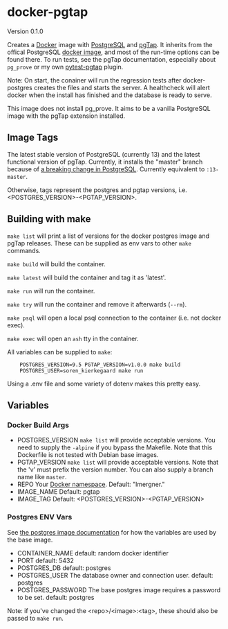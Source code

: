 # docker-pgtap

Version 0.1.0

Creates a [Docker][] image with [PostgreSQL][] and [pgTap][]. It inherits from the
offical PostgreSQL [docker image][], and most of the run-time options can be found
there. To run tests, see the pgTap documentation, especially about `pg_prove` or
my own [pytest-pgtap](https://github.com/lmergner/pytest-pgtap) plugin.

Note: On start, the conainer will run the regression tests after docker-postgres
creates the files and starts the server. A healthcheck will alert docker when the
install has finished and the database is ready to serve.

This image does not install pg_prove. It aims to be a vanilla PostgreSQL image
with the pgTap extension installed.

## Image Tags

The latest stable version of PostgreSQL (currently 13) and the latest functional
version of pgTap. Currently, it installs the "master" branch because
of [a breaking change in PostgreSQL](https://github.com/theory/pgtap/commit/99fdf949b8c3ea157fe078941c6e2af8c7dd7ae8). Currently equivalent to `:13-master`.

Otherwise, tags represent the postgres and pgtap versions, i.e. \<POSTGRES_VERSION>-\<PGTAP_VERSION>.

## Building with make

`make list` will print a list of versions for the docker postgres image and pgTap releases. These can be supplied
as env vars to other `make` commands.

`make build` will build the container.

`make latest` will build the container and tag it as 'latest'.

`make run` will run the container.

`make try` will run the container and remove it afterwards (`--rm`).

`make psql` will open a local psql connection to the container (i.e. not docker exec).

`make exec` will open an `ash` tty in the container.

All variables can be supplied to `make`:

```
    POSTGRES_VERSION=9.5 PGTAP_VERSION=v1.0.0 make build
    POSTGRES_USER=soren_kierkegaard make run
```

Using a .env file and some variety of dotenv makes this pretty easy.

## Variables

### Docker Build Args

- POSTGRES_VERSION
  `make list` will provide acceptable versions. You need to supply the
  `-alpine` if you bypass the Makefile. Note that this Dockerfile is not
  tested with Debian base images.
- PGTAP_VERSION
  `make list` will provide acceptable versions. Note that the 'v' must prefix
  the version number. You can also supply a branch name like `master`.
- REPO
  Your [Docker namespace](https://docs.docker.com/docker-hub/repos/).
  Default: "lmergner."
- IMAGE_NAME
  Default: pgtap
- IMAGE_TAG
  Default: \<POSTGRES_VERSION>-\<PGTAP_VERSION>

### Postgres ENV Vars

See [the postgres image documentation](https://hub.docker.com/_/postgres) for how the variables are used by the base image.

- CONTAINER_NAME
  default: random docker identifier
- PORT
  default: 5432
- POSTGRES_DB
  default: postgres
- POSTGRES_USER
  The database owner and connection user.
  default: postgres
- POSTGRES_PASSWORD
  The base postgres image requires a password to be set.
  default: postgres

Note: if you've changed the \<repo>/\<image>:\<tag>, these should also be passed to `make run`.

[pgtap]: https://pgtap.org/
[docker]: https://www.docker.com/
[postgresql]: https://www.postgresql.org/
[docker image]: https://hub.docker.com/_/postgres/
